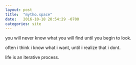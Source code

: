 ```yaml
---
layout: post
title:  "mytho.space"
date:   2016-10-18 20:54:29 -0700
categories: site
---
```


you will never know what you will find until you begin to look.

often i think i know what i want, until i realize that i dont.

life is an iterative process.

